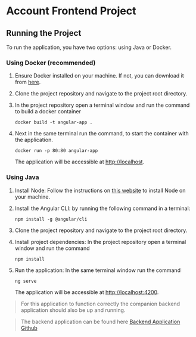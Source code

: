 # Account Frontend Project

## Running the Project

To run the application, you have two options: using Java or Docker.

### Using Docker (recommended)

1. Ensure Docker installed on your machine. If not, you can download it from [here](https://docs.docker.com/get-docker/).
2. Clone the project repository and navigate to the project root directory.

3. In the project repository open a terminal window and run the command to build a docker container

   ```
   docker build -t angular-app .
   ```

4. Next in the same terminal run the command, to start the container with the application.

   ```
   docker run -p 80:80 angular-app
   ```

   The application will be accessible at [http://localhost](http://localhost).

### Using Java

1. Install Node: Follow the instructions on [this website](https://nodejs.org/en/learn/getting-started/how-to-install-nodejs)
   to install Node on your machine.
2. Install the Angular CLI: by running the following command in a terminal:

   ```
   npm install -g @angular/cli
   ```

3. Clone the project repository and navigate to the project root directory.

4. Install project dependencies: In the project repository open a terminal window and run the command

   ```
   npm install
   ```

5. Run the application: In the same terminal window run the command

   ```
   ng serve
   ```

   The application will be accessible at [http://localhost:4200](http://localhost:4200).

> For this application to function correctly the companion backend application should also be up and running.

> The backend application can be found here [Backend Application Github](https://github.com/mari-mbiru/Compulnyx-Practical-Interview-Backend)
